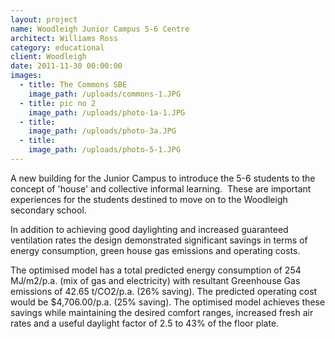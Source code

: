 ```yaml
---
layout: project
name: Woodleigh Junior Campus 5-6 Centre
architect: Williams Ross
category: educational
client: Woodleigh
date: 2011-11-30 00:00:00
images:
  - title: The Commons SBE
    image_path: /uploads/commons-1.JPG
  - title: pic no 2
    image_path: /uploads/photo-1a-1.JPG
  - title:
    image_path: /uploads/photo-3a.JPG
  - title:
    image_path: /uploads/photo-5-1.JPG
---
```



A new building for the Junior Campus to introduce the 5-6 students to the concept of 'house' and collective informal learning.&nbsp; These are important experiences for the students destined to move on to the Woodleigh secondary school.

In addition to achieving good daylighting and increased guaranteed ventilation rates the design demonstrated significant savings in terms of energy consumption, green house gas emissions and operating costs.

The optimised model has a total predicted energy consumption of 254 MJ/m2/p.a. (mix of gas and electricity) with resultant Greenhouse Gas emissions of 42.65 t/CO2/p.a. (26% saving). The predicted operating cost would be $4,706.00/p.a. (25% saving). The optimised model achieves these savings while maintaining the desired comfort ranges, increased fresh air rates and a useful daylight factor of 2.5 to 43% of the floor plate.